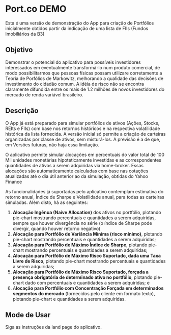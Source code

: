 # Port.co DEMO
Esta é uma versão de demonstração do App para criação de Portfólios inicialmente obtidos partir da indicação de uma lista de FIIs (Fundos Imobiliários da B3)

## Objetivo
Demonstrar o potencial do aplicativo para possíveis investidores interessados em eventualmente transformá-lo num produto comercial, de modo possibilitarmos que pessoas físicas possam utilizare corretamente a Teoria de Porfólios de Markowitz, melhorando a qualidade das decisões de investimento do cidadão comum. A idéia de risco não se encontra claramente difundida entre os mais de 1.2 milhões de novos investidores do mercado de renda variável brasileiro.

## Descrição
O App já está preparado para simular portfólios de ativos (Ações, Stocks, REIts e FIIs) com base nos retornos históricos e na respectiva volatilidade histórica da lista fornecida. A versão inicial só permite a criação de carteiras organizadas por classe de ativos, sem misturá-los. A previsão é a de que, em Versões futuras, não haja essa limitação.

O aplicativo permite simular alocações em percentuais do valor total de 100 Mil unidades monetárias hipoteticamente investidas e as correspondentes quantidades de ativos a serem adquiridas via home-broker. Essas alocações são automaticamente calculadas com base nas cotações atualizadas até o dia útil anterior ao da simulação, obtidas do Yahoo Finance

As funcionalidades já suportadas pelo aplicativo contemplam estimativa do retorno anual, Índice de Sharpe e Volatilidade anual, para todas as carteiras simuladas. Além disto, há as seguintes:

1. **Alocação Ingênua (Naive Allocation)** dos ativos no portfólio, plotando pie-chart mostrando percentuais e quantidades a serem adquiridas, sempre que houver divergência no série (o índice de Sharpe pode divergir, quando houver retorno negativo)
2. **Alocação para Portfólio de Variância Mínima (risco mínimo)**, plotando pie-chart mostrando percentuais e quantidades a serem adquiridas;
3. **Alocação para Portfólio de Máximo Índice de Sharpe**, plotando pie-chart mostrando percentuais e quantidades a serem adquiridas;
4. **Alocação para Portfólio de Máximo Risco Suportado, dada uma Taxa Livre de Risco**, plotando pie-chart mostrando percentuais e quantidades a serem adquiridas;
5. **Alocação para Portfólio de Máximo Risco Suportado, forçada a presença obrigatória de determinado ativo no portfólio**, plotando pie-chart dado com percentuais e quantidades a serem adquiridas; e
6. A**locação para Portfólio com Concentração Forçada em determinados segmentos do mercado** (fornecidos pelo cliente em formato texto), plotando pie-chart e quantidades a serem adquiridas.

## Mode de Usar
Siga as instruções da land page do aplicativo.
